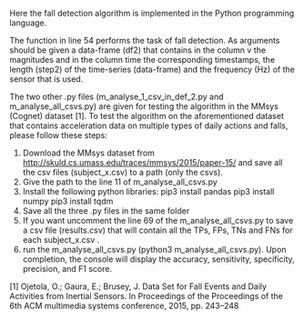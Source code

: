 Here the fall detection algorithm is implemented in the Python programming language.

The function in line 54 performs the task of fall detection.
As arguments should be given a data-frame (df2) that contains in the column v the magnitudes and in the column time the corresponding timestamps, 
the length (step2) of the time-series (data-frame) and 
the frequency (Hz) of the sensor that is used.

The two other .py files (m_analyse_1_csv_in_def_2.py and m_analyse_all_csvs.py) are given for testing the algorithm in the MMsys (Cognet) dataset [1].
To test the algorithm on the aforementioned dataset that contains acceleration data on multiple types of daily actions and falls, please follow these steps:

1. Download the MMsys dataset from http://skuld.cs.umass.edu/traces/mmsys/2015/paper-15/ and save all the csv files (subject_x.csv) to a path (only the csvs).
2. Give the path to the line 11 of m_analyse_all_csvs.py
3. Install the following python libraries:
    pip3 install pandas 
    pip3 install numpy
    pip3 install tqdm
4. Save all the three .py files in the same folder
5. If you want uncomment the line 69 of the m_analyse_all_csvs.py to save a csv file (results.csv) that will contain all the TPs, FPs, TNs and FNs for each subject_x.csv .
6. run the m_analyse_all_csvs.py (python3 m_analyse_all_csvs.py). Upon completion, the console will display the accuracy, sensitivity, specificity, precision, and F1 score.

[1] Ojetola, O.; Gaura, E.; Brusey, J. Data Set for Fall Events and Daily Activities from Inertial Sensors. In Proceedings of the Proceedings of the 6th ACM multimedia systems conference, 2015, pp. 243–248
